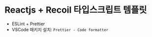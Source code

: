 # Reactjs + Recoil 타입스크립트 템플릿

-   ESLint + Prettier
-   VSCode 패키지 설치: `Prettier - Code formatter`
